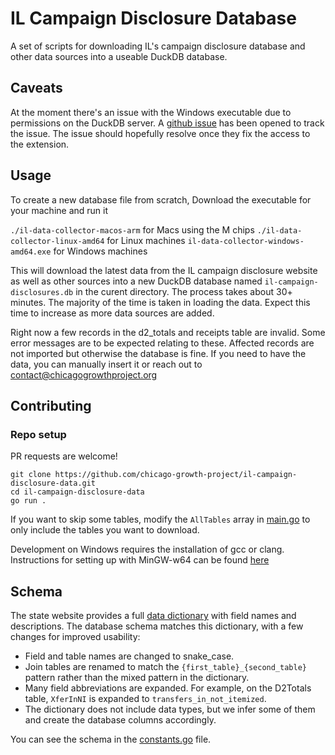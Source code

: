 # IL Campaign Disclosure Database

A set of scripts for downloading IL's campaign disclosure database and other data sources into a useable DuckDB database.

## Caveats

At the moment there's an issue with the Windows executable due to permissions on the DuckDB server.
A [github issue](https://github.com/marcboeker/go-duckdb/issues/478) has been opened to track the issue.
The issue should hopefully resolve once they fix the access to the extension.

## Usage

To create a new database file from scratch, Download the executable for your machine and run it

`./il-data-collector-macos-arm` for Macs using the M chips
`./il-data-collector-linux-amd64` for Linux machines
`il-data-collector-windows-amd64.exe` for Windows machines

This will download the latest data from the IL campaign disclosure website as well as other sources into a new DuckDB
database named `il-campaign-disclosures.db` in the curent directory. The process takes about 30+ minutes. The majority
of the time is taken in loading the data. Expect this time to increase as more data sources are added.

Right now a few records in the d2_totals and receipts table are invalid. Some error messages are to be expected relating to these.
Affected records are not imported but otherwise the database is fine. If you need to have the data, you can manually insert it
or reach out to contact@chicagogrowthproject.org

## Contributing

### Repo setup

PR requests are welcome!

```
git clone https://github.com/chicago-growth-project/il-campaign-disclosure-data.git
cd il-campaign-disclosure-data
go run .
```

If you want to skip some tables, modify the `AllTables` array in [main.go](main.go) to only include the tables you want to download.

Development on Windows requires the installation of gcc or clang. Instructions for setting up
with MinGW-w64 can be found [here](https://code.visualstudio.com/docs/cpp/config-mingw#_installing-the-mingww64-toolchain)

## Schema

The state website provides a full [data dictionary](https://elections.il.gov/campaigndisclosuredatafiles/CampaignDisclosureDataDictionary.txt) with field names and descriptions. The database schema matches this dictionary, with a few changes for improved usability:

* Field and table names are changed to snake_case.
* Join tables are renamed to match the `{first_table}_{second_table}` pattern rather than the mixed pattern in the dictionary.
* Many field abbreviations are expanded. For example, on the D2Totals table, `XferInNI` is expanded to `transfers_in_not_itemized`.
* The dictionary does not include data types, but we infer some of them and create the database columns accordingly.

You can see the schema in the [constants.go](constants.go) file.
